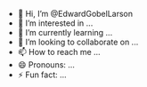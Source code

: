- 👋 Hi, I’m @EdwardGobelLarson
- 👀 I’m interested in ...
- 🌱 I’m currently learning ...
- 💞️ I’m looking to collaborate on ...
- 📫 How to reach me ...
- 😄 Pronouns: ...
- ⚡ Fun fact: ...

<!---
EdwardGobelLarson/EdwardGobelLarson is a ✨ special ✨ repository because its `README.md` (this file) appears on your GitHub profile.
You can click the Preview link to take a look at your changes.
--->
